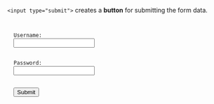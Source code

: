 `<input type="submit">` creates a **button** for submitting the form data.

<Editor lang="html">
<code>
<form>
  <label>Username:</label>
  <input type="text">
  <br />
  <label>Password:</label>
  <input type="password">
  <br />
  <input type="submit">
</form>
</code>
</Editor>